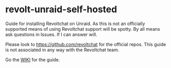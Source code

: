 # revolt-unraid-self-hosted
Guide for installing Revoltchat on Unraid. As this is not an officially supported means of using Revoltchat support will be spotty. By all means ask questions in Issues. If I can answer will.

Please look to https://github.com/revoltchat for the official repos. This guide is not associated in any way with the Revoltchat team.

Go the [WIKI](https://github.com/dannymate/revolt-unraid-self-hosted/wiki) for the guide.
